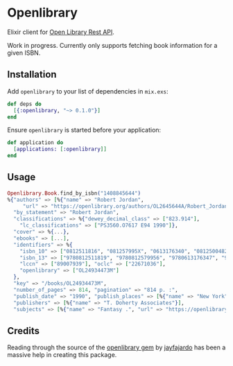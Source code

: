 # Openlibrary

Elixir client for [Open Library Rest API](https://openlibrary.org/dev/docs/restful_api).

Work in progress. Currently only supports fetching book information for a given ISBN.

## Installation

Add `openlibrary` to your list of dependencies in `mix.exs`:

```elixir
def deps do
  [{:openlibrary, "~> 0.1.0"}]
end
```

Ensure `openlibrary` is started before your application:

```elixir
def application do
  [applications: [:openlibrary]]
end
```

## Usage

```elixir
Openlibrary.Book.find_by_isbn("1408845644")
%{"authors" => [%{"name" => "Robert Jordan",
     "url" => "https://openlibrary.org/authors/OL2645644A/Robert_Jordan"}],
  "by_statement" => "Robert Jordan",
  "classifications" => %{"dewey_decimal_class" => ["823.914"],
    "lc_classifications" => ["PS3560.O7617 E94 1990"]},
  "cover" => %{...},
  "ebooks" => [...],
  "identifiers" => %{
    "isbn_10" => ["0812511816", "081257995X", "0613176340", "0812500482"],
    "isbn_13" => ["9780812511819", "9780812579956", "9780613176347", "9780812500486"],
    "lccn" => ["89007939"], "oclc" => ["22671036"],
    "openlibrary" => ["OL24934473M"]
  },
  "key" => "/books/OL24934473M",
  "number_of_pages" => 814, "pagination" => "814 p. :",
  "publish_date" => "1990", "publish_places" => [%{"name" => "New York"}],
  "publishers" => [%{"name" => "T. Doherty Associates"}],
  "subjects" => [%{"name" => "Fantasy .", "url" => "https://openlibrary.org/subjects/fantasy_."}]}
```

## Credits

Reading through the source of the [openlibrary gem](https://github.com/jayfajardo/openlibrary)
by [jayfajardo](https://github.com/jayfajardo) has been a massive help in
creating this package.

